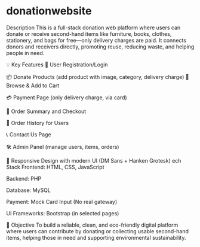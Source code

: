 # donationwebsite
Description
This is a full-stack donation web platform where users can donate or receive second-hand items like furniture, books, clothes, stationery, and bags for free—only delivery charges are paid. It connects donors and receivers directly, promoting reuse, reducing waste, and helping people in need.

💡 Key Features
📝 User Registration/Login

📦 Donate Products (add product with image, category, delivery charge)
🛒 Browse & Add to Cart

💳 Payment Page (only delivery charge, via card)

🧾 Order Summary and Checkout

📄 Order History for Users

📞 Contact Us Page

🛠️ Admin Panel (manage users, items, orders)

📱 Responsive Design with modern UI (DM Sans + Hanken Grotesk)
ech Stack
Frontend: HTML, CSS, JavaScript

Backend: PHP

Database: MySQL

Payment: Mock Card Input (No real gateway)

UI Frameworks: Bootstrap (in selected pages)

🎯 Objective
To build a reliable, clean, and eco-friendly digital platform where users can contribute by donating or collecting usable second-hand items, helping those in need and supporting environmental sustainability.

